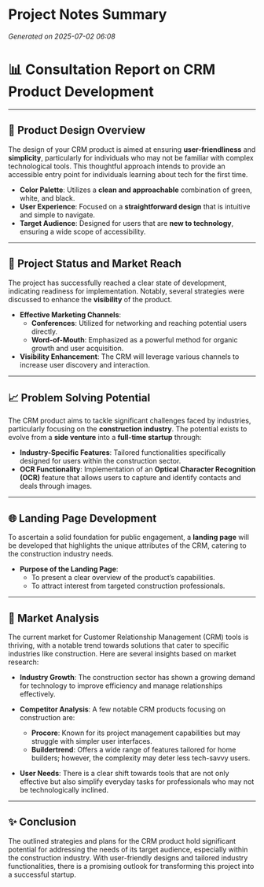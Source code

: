 # Project Notes Summary

*Generated on 2025-07-02 06:08*

# 📊 **Consultation Report on CRM Product Development**

---

## 🎨 **Product Design Overview**
The design of your CRM product is aimed at ensuring **user-friendliness** and **simplicity**, particularly for individuals who may not be familiar with complex technological tools. This thoughtful approach intends to provide an accessible entry point for individuals learning about tech for the first time.

- **Color Palette**: Utilizes a **clean and approachable** combination of green, white, and black.
- **User Experience**: Focused on a **straightforward design** that is intuitive and simple to navigate. 
- **Target Audience**: Designed for users that are **new to technology**, ensuring a wide scope of accessibility.

---

## 🌟 **Project Status and Market Reach**
The project has successfully reached a clear state of development, indicating readiness for implementation. Notably, several strategies were discussed to enhance the **visibility** of the product.

- **Effective Marketing Channels**:
  - **Conferences**: Utilized for networking and reaching potential users directly.
  - **Word-of-Mouth**: Emphasized as a powerful method for organic growth and user acquisition.
- **Visibility Enhancement**: The CRM will leverage various channels to increase user discovery and interaction.

---

## 📈 **Problem Solving Potential**
The CRM product aims to tackle significant challenges faced by industries, particularly focusing on the **construction industry**. The potential exists to evolve from a **side venture** into a **full-time startup** through:

- **Industry-Specific Features**: Tailored functionalities specifically designed for users within the construction sector.
- **OCR Functionality**: Implementation of an **Optical Character Recognition (OCR)** feature that allows users to capture and identify contacts and deals through images.

---

## 🌐 **Landing Page Development**
To ascertain a solid foundation for public engagement, a **landing page** will be developed that highlights the unique attributes of the CRM, catering to the construction industry needs. 

- **Purpose of the Landing Page**: 
  - To present a clear overview of the product’s capabilities.
  - To attract interest from targeted construction professionals.

---

## 🧭 **Market Analysis**
The current market for Customer Relationship Management (CRM) tools is thriving, with a notable trend towards solutions that cater to specific industries like construction. Here are several insights based on market research:

- **Industry Growth**: The construction sector has shown a growing demand for technology to improve efficiency and manage relationships effectively.
- **Competitor Analysis**: A few notable CRM products focusing on construction are:
  - **Procore**: Known for its project management capabilities but may struggle with simpler user interfaces.
  - **Buildertrend**: Offers a wide range of features tailored for home builders; however, the complexity may deter less tech-savvy users.
  
- **User Needs**: There is a clear shift towards tools that are not only effective but also simplify everyday tasks for professionals who may not be technologically inclined.

---

## ✨ **Conclusion**
The outlined strategies and plans for the CRM product hold significant potential for addressing the needs of its target audience, especially within the construction industry. With user-friendly designs and tailored industry functionalities, there is a promising outlook for transforming this project into a successful startup.